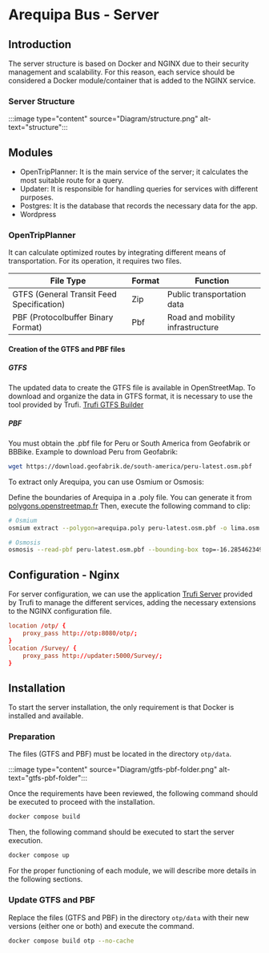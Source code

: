 # Arequipa Bus - Server
## Introduction

The server structure is based on Docker and NGINX due to their security management and scalability. For this reason, each service should be considered a Docker module/container that is added to the NGINX service.

### Server Structure

:::image type="content" source="Diagram/structure.png" alt-text="structure":::

## Modules
- OpenTripPlanner: It is the main service of the server; it calculates the most suitable route for a query.
- Updater: It is responsible for handling queries for services with different purposes.
- Postgres: It is the database that records the necessary data for the app.
- Wordpress

### OpenTripPlanner

It can calculate optimized routes by integrating different means of transportation.
For its operation, it requires two files.

|File Type                                |Format|Function                        |
|-----------------------------------------|------|--------------------------------|
|GTFS (General Transit Feed Specification)|Zip   |Public transportation data      |
|PBF (Protocolbuffer Binary Format)       |Pbf   |Road and mobility infrastructure|

#### Creation of the GTFS and PBF files

##### GTFS
The updated data to create the GTFS file is available in OpenStreetMap. To download and organize the data in GTFS format, it is necessary to use the tool provided by Trufi. [Trufi GTFS Builder](https://github.com/trufi-association/trufi-gtfs-builder)

##### PBF
You must obtain the .pbf file for Peru or South America from Geofabrik or BBBike.
Example to download Peru from Geofabrik:

```bash
wget https://download.geofabrik.de/south-america/peru-latest.osm.pbf

```

To extract only Arequipa, you can use Osmium or Osmosis:

Define the boundaries of Arequipa in a .poly file. You can generate it from [polygons.openstreetmap.fr](https://polygons.openstreetmap.fr/)
Then, execute the following command to clip:

```bash
# Osmium
osmium extract --polygon=arequipa.poly peru-latest.osm.pbf -o lima.osm.pbf

# Osmosis
osmosis --read-pbf peru-latest.osm.pbf --bounding-box top=-16.28546234927424 left=-71.68530956865706 bottom=-16.577267400595446 right=-71.44366525499784 --write-pbf arequipa.osm.pbf
```

## Configuration - Nginx

For server configuration, we can use the application [Trufi Server](https://github.com/trufi-association/trufi-server) provided by Trufi to manage the different services, adding the necessary extensions to the NGINX configuration file.

```conf
location /otp/ {
    proxy_pass http://otp:8080/otp/;
}
location /Survey/ {
    proxy_pass http://updater:5000/Survey/;
}
```

## Installation

To start the server installation, the only requirement is that Docker is installed and available.

### Preparation

The files (GTFS and PBF) must be located in the directory `otp/data`.

:::image type="content" source="Diagram/gtfs-pbf-folder.png" alt-text="gtfs-pbf-folder":::

Once the requirements have been reviewed, the following command should be executed to proceed with the installation.

```bash
docker compose build
```

Then, the following command should be executed to start the server execution.

```bash
docker compose up
```

For the proper functioning of each module, we will describe more details in the following sections.

### Update GTFS and PBF

Replace the files (GTFS and PBF) in the directory `otp/data` with their new versions (either one or both) and execute the command.

```bash
docker compose build otp --no-cache
```
